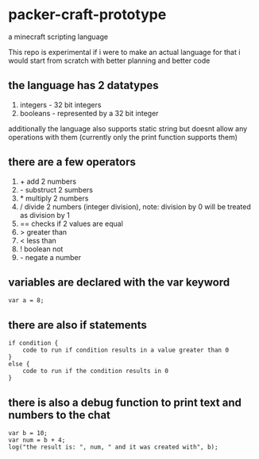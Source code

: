 # packer-craft-prototype
a minecraft scripting language

This repo is experimental
if i were to make an actual language for that i would start from scratch with better planning and better code

## the language has 2 datatypes
1. integers - 32 bit integers
2. booleans - represented by a 32 bit integer

additionally the language also supports static string but doesnt allow any operations with them (currently only the print function supports them)

## there are a few operators
1. \+ add 2 numbers
2. \- substruct 2 sumbers
3. \* multiply 2 numbers
4. / divide 2 numbers (integer division), note: division by 0 will be treated as division by 1
5. == checks if 2 values are equal
5. \> greater than
6. < less than
7. ! boolean not
8. \- negate a number

## variables are declared with the var keyword
```
var a = 8;
```

## there are also if statements
```
if condition {
    code to run if condition results in a value greater than 0
}
else {
    code to run if the condition results in 0
}
```

## there is also a debug function to print text and numbers to the chat
```
var b = 10;
var num = b + 4;
log("the result is: ", num, " and it was created with", b);
```